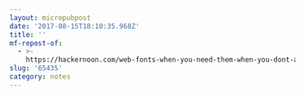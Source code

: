 ```yaml
---
layout: micropubpost
date: '2017-08-15T18:10:35.968Z'
title: ''
mf-repost-of:
  - >-
    https://hackernoon.com/web-fonts-when-you-need-them-when-you-dont-a3b4b39fe0ae
slug: '65435'
category: notes
---
```

